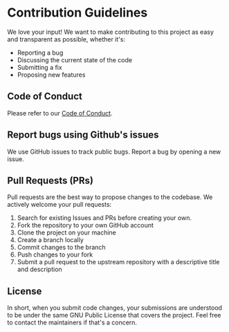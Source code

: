 # Contribution Guidelines

We love your input! We want to make contributing to this project as easy and transparent as possible, whether it's:

* Reporting a bug
* Discussing the current state of the code
* Submitting a fix
* Proposing new features

## Code of Conduct

Please refer to our [Code of Conduct](https://github.com/drewling/wordpress-serp-preview-plugin/blob/master/CODE_OF_CONDUCT.md).

## Report bugs using Github's issues

We use GitHub issues to track public bugs. Report a bug by opening a new issue.

## Pull Requests (PRs)

Pull requests are the best way to propose changes to the codebase. We actively welcome your pull requests:

1. Search for existing Issues and PRs before creating your own.
2. Fork the repository to your own GitHub account
3. Clone the project on your machine
4. Create a branch locally 
5. Commit changes to the branch
6. Push changes to your fork
7. Submit a pull request to the upstream repository with a descriptive title and description

## License

In short, when you submit code changes, your submissions are understood to be under the same GNU Public License that covers the project. Feel free to contact the maintainers if that's a concern.
